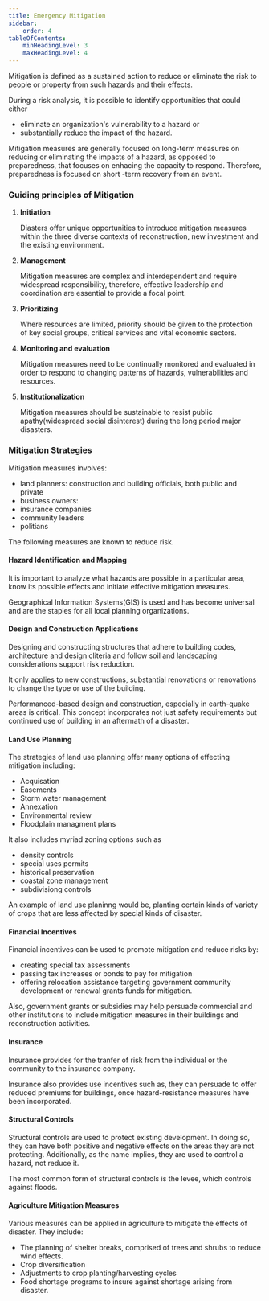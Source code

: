 ```yaml
---
title: Emergency Mitigation
sidebar:
    order: 4
tableOfContents:
    minHeadingLevel: 3
    maxHeadingLevel: 4
---
```


Mitigation is defined as a sustained action to reduce or eliminate the risk to
people or property from such hazards and their effects.

During a risk analysis, it is possible to identify opportunities that could 
either 
- eliminate an organization's vulnerability to a hazard or 
- substantially reduce the impact of the hazard.

Mitigation measures are generally focused on long-term measures on reducing or 
eliminating the impacts of a hazard, as opposed to preparedness, that focuses
on enhacing the capacity to respond. Therefore, preparedness is focused on short
-term recovery from an event.

### Guiding principles of Mitigation

1. **Initiation**

    Diasters offer unique opportunities to introduce mitigation measures within
    the three diverse contexts of reconstruction, new investment and the existing
    environment.

2. **Management**

    Mitigation measures are complex and interdependent and require widespread
    responsibility, therefore, effective leadership and coordination are essential
    to provide a focal point.

3. **Prioritizing**

    Where resources are limited, priority should be given to the protection of
    key social groups, critical services and vital economic sectors.

4. **Monitoring and evaluation**

    Mitigation measures need to be continually monitored and evaluated in order 
    to respond to changing patterns of hazards, vulnerabilities and resources.

5. **Institutionalization**

    Mitigation measures should be sustainable to resist public apathy(widespread
    social disinterest) during the long period major disasters.

### Mitigation Strategies

Mitigation measures involves:
- land planners: construction and building officials, both public and private
- business owners:
- insurance companies
- community leaders
- politians

The following measures are known to reduce risk.

#### Hazard Identification and Mapping

It is important to analyze what hazards are possible in a particular area, know
its possible effects and initiate effective mitigation measures. 

Geographical Information Systems(GIS) is used and has become universal and are 
the staples for all local planning organizations.

#### Design and Construction Applications

Designing and constructing structures that adhere to building codes, architecture
and design cliteria and follow soil and landscaping considerations support risk
reduction.

It only applies to new constructions, substantial renovations or renovations to
change the type or use of the building.

Performanced-based design and construction, especially in earth-quake areas is
critical. This concept incorporates not just safety requirements but continued
use of building in an aftermath of a disaster.

#### Land Use Planning

The strategies of land use planning offer many options of effecting mitigation
including:
- Acquisation
- Easements
- Storm water management
- Annexation
- Environmental review
- Floodplain managment plans

It also includes myriad zoning options such as
- density controls
- special uses permits
- historical preservation
- coastal zone management
- subdivisiong controls

An example of land use planinng would be, planting certain kinds of variety of
crops that are less affected by special kinds of disaster.

#### Financial Incentives

Financial incentives can be used to promote mitigation and reduce risks by:
- creating special tax assessments
- passing tax increases or bonds to pay for mitigation
- offering relocation assistance 
targeting government community development or renewal grants funds for mitigation.

Also, government grants or subsidies may help persuade commercial and other
institutions to include mitigation measures in their buildings and reconstruction
activities.

#### Insurance

Insurance provides for the tranfer of risk from the individual or the community
to the insurance company.

Insurance also provides use incentives such as, they can persuade to offer
reduced premiums for buildings, once hazard-resistance measures have been
incorporated.

#### Structural Controls

Structural controls are used to protect existing development. In doing so, they
can have both positive and negative effects on the areas they are not protecting.
Additionally, as the name implies, they are used to control a hazard, not reduce
it.

The most common form of structural controls is the levee, which controls against
floods.

#### Agriculture Mitigation Measures

Various measures can be applied in agriculture to mitigate the effects of
disaster. They include:
- The planning of shelter breaks, comprised of trees and shrubs to reduce wind
effects.
- Crop diversification
- Adjustments to crop planting/harvesting cycles
- Food shortage programs to insure against shortage arising from disaster.
